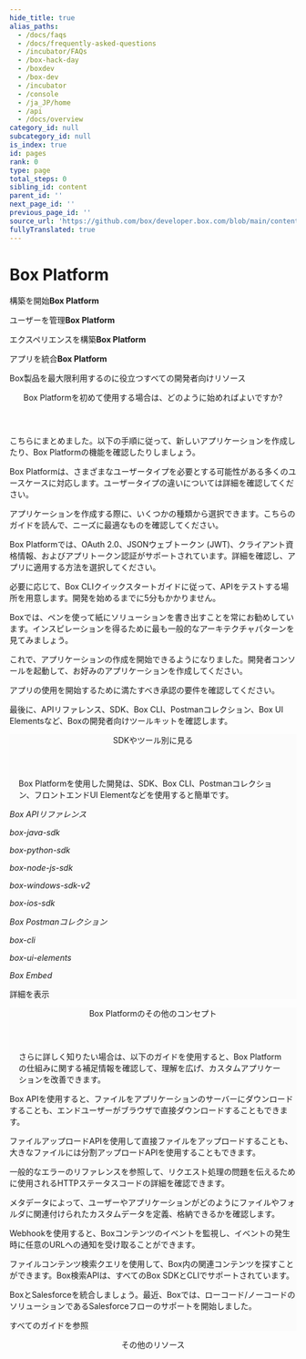 ```yaml
---
hide_title: true
alias_paths:
  - /docs/faqs
  - /docs/frequently-asked-questions
  - /incubator/FAQs
  - /box-hack-day
  - /boxdev
  - /box-dev
  - /incubator
  - /console
  - /ja_JP/home
  - /api
  - /docs/overview
category_id: null
subcategory_id: null
is_index: true
id: pages
rank: 0
type: page
total_steps: 0
sibling_id: content
parent_id: ''
next_page_id: ''
previous_page_id: ''
source_url: 'https://github.com/box/developer.box.com/blob/main/content/pages/index.md'
fullyTranslated: true
---
```

# Box Platform

<Banner>

<BannerTitle>

構築を開始**Box Platform**

</BannerTitle>

<BannerTitle>

ユーザーを管理**Box Platform**

</BannerTitle>

<BannerTitle>

エクスペリエンスを構築**Box Platform**

</BannerTitle>

<BannerTitle>

アプリを統合**Box Platform**

</BannerTitle>

Box製品を最大限利用するのに役立つすべての開発者向けリソース

</Banner>

<!-- <Centered wide>

<Header to='/guides' centered>

Guides

</Header>

<GuidesList>

Get started, learn tips and tricks, and discover how to use the Box
Platform API with our comprehensive guides. Here are six of the most used
guides to get you started.

<GuideList href='/guides/authentication/'>

Authentication

</GuideList>

<GuideList href='/guides/cli/quick-start/'>

CLI Quick Start

</GuideList>

<GuideList href='/guides/tooling/postman/quick-start/'>

Postman Quick Start

</GuideList>

<GuideList href='/guides/api-calls/permissions-and-errors/common-errors/'>

Common Errors

</GuideList>

<GuideList href='/guides/api-calls/pagination/offset-based/'>

API Pagination

</GuideList>

<GuideList href='/guides/embed/ui-elements/'>

UI Elements

</GuideList>

</GuidesList>

<More to='/guides' right>

More Guides

</More>

</Centered>

 -->

<Centered wide id="start-with-box-platform">

<Header centered>

Box Platformを初めて使用する場合は、どのように始めればよいですか?

</Header>

こちらにまとめました。以下の手順に従って、新しいアプリケーションを作成したり、Box Platformの機能を確認したりしましょう。

<TileGrid>

<Tile type="users" title="1. ユーザータイプを確認する" href="platform/user-types/">

Box Platformは、さまざまなユーザータイプを必要とする可能性がある多くのユースケースに対応します。ユーザータイプの違いについては詳細を確認してください。

</Tile>

<Tile type="apps" title="2. アプリケーションの種類を理解する" href="/guides/applications/app-types/select/">

アプリケーションを作成する際に、いくつかの種類から選択できます。こちらのガイドを読んで、ニーズに最適なものを確認してください。

</Tile>

<Tile type="authentication" title="3. 認証方法を確認する" href="/guides/authentication/select/">

Box Platformでは、OAuth 2.0、JSONウェブトークン (JWT)、クライアント資格情報、およびアプリトークン認証がサポートされています。詳細を確認し、アプリに適用する方法を選択してください。

</Tile>

<Tile type="cli" title="4. Box CLIを設定する" href="/guides/cli/quick-start/">

必要に応じて、Box CLIクイックスタートガイドに従って、APIをテストする場所を用意します。開発を始めるまでに5分もかかりません。

</Tile>

<Tile type="architecture" title="5. アーキテクチャパターンを作成する" href="/platform/appendix/architecture-patterns/">

Boxでは、ペンを使って紙にソリューションを書き出すことを常にお勧めしています。インスピレーションを得るために最も一般的なアーキテクチャパターンを見てみましょう。

</Tile>

<Tile type="create" title="6. アプリケーションを作成する" href="https://app.box.com/developers/console">

これで、アプリケーションの作成を開始できるようになりました。開発者コンソールを起動して、お好みのアプリケーションを作成してください。

</Tile>

<Tile type="authorize" title="7. アプリケーションを承認する" href="/guides/authorization/">

アプリの使用を開始するために満たすべき承認の要件を確認してください。

</Tile>

<Tile type="code" title="8. コーディングを開始する" href="#sdks-and-tools">

最後に、APIリファレンス、SDK、Box CLI、Postmanコレクション、Box UI Elementsなど、Boxの開発者向けツールキットを確認します。

</Tile>

</TileGrid>

</Centered>

<Centered wide>

<FeaturedBoard type="community">

</FeaturedBoard>

</Centered>

<section id="sdks-and-tools" style="background-color: #FBFBFB;">

<div style="padding: 0 16px">

<Header centered>

SDKやツール別に見る

</Header>

Box Platformを使用した開発は、SDK、Box CLI、Postmanコレクション、フロントエンドUI Elementなどを使用すると簡単です。

</div>

<TileSlider>

<Tile type="box-orange" title="APIリファレンス" href="/reference/">

  _Box APIリファレンス_

</Tile>

<Tile type="java" title="Java SDK" href="https://github.com/box/box-java-sdk#readme">

  _box-java-sdk_

</Tile>

<Tile type="python" title="Python SDK" href="https://github.com/box/box-python-sdk#readme">

  _box-python-sdk_

</Tile>

<Tile type="node" title="Node.js SDK" href="https://github.com/box/box-node-sdk#readme">

  _box-node-js-sdk_

</Tile>

<Tile type="net" title=".NET SDK" href="https://github.com/box/box-windows-sdk-v2#readme">

  _box-windows-sdk-v2_

</Tile>

<Tile type="tool" title="iOS SDK" href="https://github.com/box/box-ios-sdk#readme">

  _box-ios-sdk_

</Tile>

<Tile type="tool" title="Postmanコレクション" href="/guides/tooling/postman">

  _Box Postmanコレクション_

</Tile>

<Tile type="box-orange" title="Box CLI" href="/guides/cli/">

  _box-cli_

</Tile>

<Tile type="box-orange" title="Box UI Elements" href="/guides/embed/ui-elements/">

  _box-ui-elements_

</Tile>

<Tile type="box-orange" title="Box Embed" href="/guides/embed/box-embed/">

  _Box Embed_

</Tile>

</TileSlider>

<More to="/sdks-and-tools/" center>

詳細を表示

</More>

</section>

<!-- <Dark>

<Centered wide>

<Header to='/sdks-and-tools' centered>

SDKS & Tools

</Header>

<SDKS>

Development with Box Platform is made easier with SDKs for your
programming language, a command line interface, front-end UI elements,
and much more.

<SDK language='python' href='https://github.com/box/box-python-sdk'>

Python SDK

</SDK>

<SDK language='java' href='https://github.com/box/box-java-sdk'>

Java SDK

</SDK>

<SDK language='node' href='https://github.com/box/box-node-sdk'>

Node SDK

</SDK>

<SDK language='dotnet' href='https://github.com/box/box-windows-sdk'>

Windows .NET SDK

</SDK>

<SDK language='cli' href='https://github.com/box/boxcli'>

Box CLI

</SDK>

<SDK language='uielements' href='https://github.com/box/box-ui-elements'>

UI Elements

</SDK>

</SDKS>

<More to='/sdks-and-tools' right>

More SDKs & Tools

</More>

</Centered>

</Dark>

 -->

<Centered wide>

<FeaturedBoard type="sampleCode">

</FeaturedBoard>

</Centered>

<section id="additional-box-platform-concepts" style="background-color: #FBFBFB;">

<div style="padding: 0 16px">

<Header centered>

Box Platformのその他のコンセプト

</Header>

さらに詳しく知りたい場合は、以下のガイドを使用すると、Box Platformの仕組みに関する補足情報を確認して、理解を広げ、カスタムアプリケーションを改善できます。

</div>

<TileSlider>

<Tile type="guide" title="ダウンロード" href="/guides/downloads/">

Box APIを使用すると、ファイルをアプリケーションのサーバーにダウンロードすることも、エンドユーザーがブラウザで直接ダウンロードすることもできます。

</Tile>

<Tile type="guide" title="アップロード" href="/guides/uploads/">

ファイルアップロードAPIを使用して直接ファイルをアップロードすることも、大きなファイルには分割アップロードAPIを使用することもできます。

</Tile>

<Tile type="guide" title="エラー" href="/guides/api-calls/permissions-and-errors/common-errors/">

一般的なエラーのリファレンスを参照して、リクエスト処理の問題を伝えるために使用されるHTTPステータスコードの詳細を確認できます。

</Tile>

<Tile type="guide" title="メタデータ" href="/guides/metadata/">

メタデータによって、ユーザーやアプリケーションがどのようにファイルやフォルダに関連付けられたカスタムデータを定義、格納できるかを確認します。

</Tile>

<Tile type="guide" title="Webhook" href="/guides/webhooks/">

Webhookを使用すると、Boxコンテンツのイベントを監視し、イベントの発生時に任意のURLへの通知を受け取ることができます。

</Tile>

<Tile type="guide" title="検索" href="/guides/search/">

ファイルコンテンツ検索クエリを使用して、Box内の関連コンテンツを探すことができます。Box検索APIは、すべてのBox SDKとCLIでサポートされています。

</Tile>

<Tile type="guide" title="Salesforce" href="/guides/tooling/salesforce-toolkit/">

BoxとSalesforceを統合しましょう。最近、Boxでは、ローコード/ノーコードのソリューションであるSalesforceフローのサポートを開始しました。

</Tile>

</TileSlider>

<More to="/guides/" center>

すべてのガイドを参照

</More>

</section>

<Centered wide>

<Header to="https://medium.com/box-developer-blog" centered>

その他のリソース

</Header>

<!-- <BlogCards >

</BlogCards>

 -->

<Teaser>

</Teaser>

</Centered>
